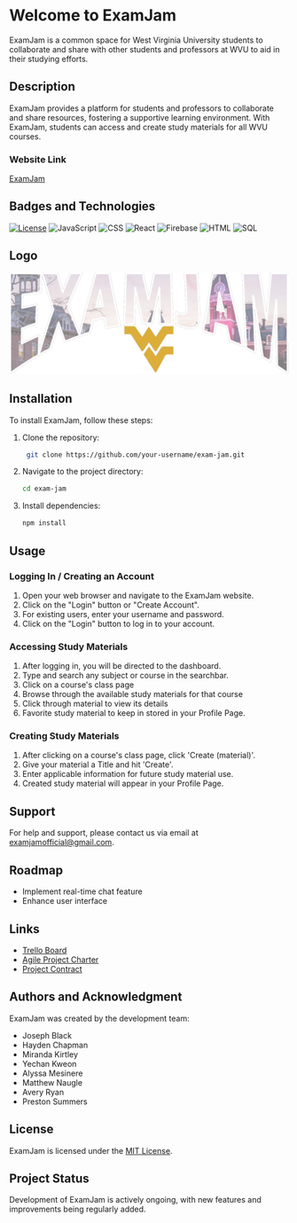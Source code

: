 # Welcome to ExamJam

ExamJam is a common space for West Virginia University students to collaborate and share with other students and professors at WVU to aid in their studying efforts.

## Description

ExamJam provides a platform for students and professors to collaborate and share resources, fostering a supportive learning environment. With ExamJam, students can access and create study materials for all WVU courses.

### Website Link

[ExamJam](https://examjam-firebase.firebaseapp.com/)

## Badges and Technologies

[![License](https://img.shields.io/badge/license-MIT-blue.svg)](https://opensource.org/licenses/MIT)
![JavaScript](https://img.shields.io/badge/JavaScript-ES6-yellow)
![CSS](https://img.shields.io/badge/CSS-3-blue)
![React](https://img.shields.io/badge/React-17.0.2-blue)
![Firebase](https://img.shields.io/badge/Firebase-9.0.0-orange)
![HTML](https://img.shields.io/badge/HTML-5-red)
![SQL](https://img.shields.io/badge/SQL-MySQL-lightgrey)

## Logo

![Logo](src/pages/logoimage.jpeg)

## Installation

To install ExamJam, follow these steps:

1. Clone the repository:
   ```bash
    git clone https://github.com/your-username/exam-jam.git
2. Navigate to the project directory:
   ```bash
   cd exam-jam
3. Install dependencies:
   ```bash
   npm install

## Usage

### Logging In / Creating an Account

1. Open your web browser and navigate to the ExamJam website.
2. Click on the "Login" button or "Create Account".
3. For existing users, enter your username and password.
4. Click on the "Login" button to log in to your account.

### Accessing Study Materials

1. After logging in, you will be directed to the dashboard.
2. Type and search any subject or course in the searchbar.
3. Click on a course's class page
4. Browse through the available study materials for that course
5. Click through material to view its details
6. Favorite study material to keep in stored in your Profile Page.

### Creating Study Materials

1. After clicking on a course's class page, click 'Create (material)'.
2. Give your material a Title and hit 'Create'.
3. Enter applicable information for future study material use.
4. Created study material will appear in your Profile Page.

## Support

For help and support, please contact us via email at examjamofficial@gmail.com.

## Roadmap

- Implement real-time chat feature
- Enhance user interface

## Links

- [Trello Board](https://trello.com/b/telSYUuT/cs230-group-1)
- [Agile Project Charter](https://docs.google.com/spreadsheets/d/1pNk_Xv9SWOGufuetQ0_ZV1hphdYjx0FafZxcD_rtp4s/edit?usp=sharing)
- [Project Contract](https://docs.google.com/document/d/1x0LPWLX8MDQwam88uh01HjWMSvBd-GXDwfXftRORPkg/edit)

## Authors and Acknowledgment

ExamJam was created by the development team:
- Joseph Black
- Hayden Chapman
- Miranda Kirtley
- Yechan Kweon
- Alyssa Mesinere
- Matthew Naugle
- Avery Ryan
- Preston Summers

## License

ExamJam is licensed under the [MIT License](https://opensource.org/licenses/MIT).

## Project Status

Development of ExamJam is actively ongoing, with new features and improvements being regularly added.
